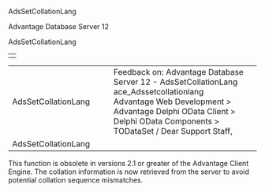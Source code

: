 AdsSetCollationLang




Advantage Database Server 12  

AdsSetCollationLang

|  |
| --- |
|  |

|  |  |  |  |  |
| --- | --- | --- | --- | --- |
| AdsSetCollationLang |  |  | Feedback on: Advantage Database Server 12 - AdsSetCollationLang ace\_Adssetcollationlang Advantage Web Development > Advantage Delphi OData Client > Delphi OData Components > TODataSet / Dear Support Staff, |  |
| AdsSetCollationLang |  |  |  |  |

This function is obsolete in versions 2.1 or greater of the Advantage Client Engine. The collation information is now retrieved from the server to avoid potential collation sequence mismatches.